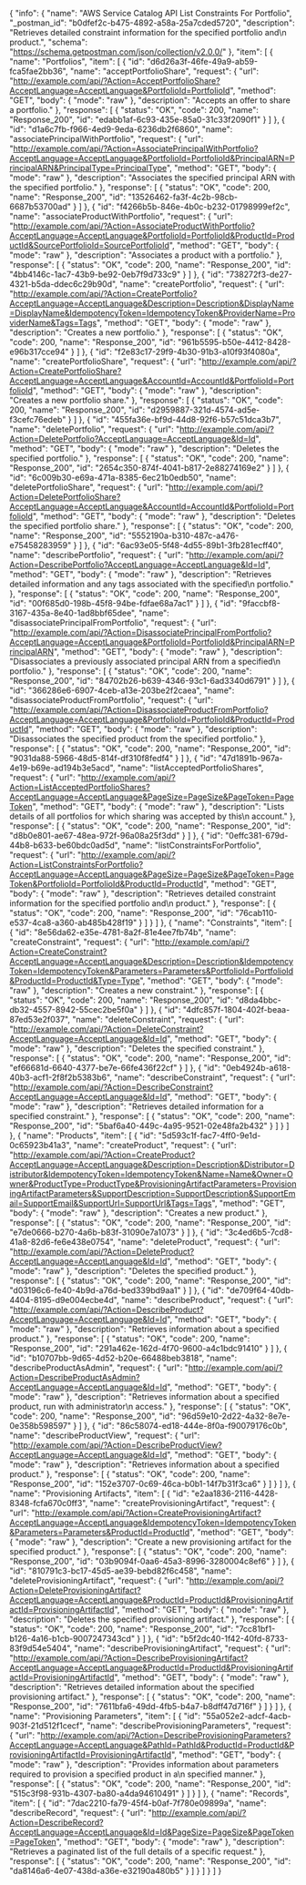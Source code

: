 {
  "info": {
    "name": "AWS Service Catalog API List Constraints For Portfolio",
    "_postman_id": "b0dfef2c-b475-4892-a58a-25a7cded5720",
    "description": "Retrieves detailed constraint information for the specified portfolio and\n         product.",
    "schema": "https://schema.getpostman.com/json/collection/v2.0.0/"
  },
  "item": [
    {
      "name": "Portfolios",
      "item": [
        {
          "id": "d6d26a3f-46fe-49a9-ab59-fca5fae2bb36",
          "name": "acceptPortfolioShare",
          "request": {
            "url": "http://example.com/api/?Action=AcceptPortfolioShare?AcceptLanguage=AcceptLanguage&PortfolioId=PortfolioId",
            "method": "GET",
            "body": {
              "mode": "raw"
            },
            "description": "Accepts an offer to share a portfolio."
          },
          "response": [
            {
              "status": "OK",
              "code": 200,
              "name": "Response_200",
              "id": "edabb1af-6c93-435e-85a0-31c33f2090f1"
            }
          ]
        },
        {
          "id": "d1a6c7fb-f966-4ed9-9eda-6236db2f6860",
          "name": "associatePrincipalWithPortfolio",
          "request": {
            "url": "http://example.com/api/?Action=AssociatePrincipalWithPortfolio?AcceptLanguage=AcceptLanguage&PortfolioId=PortfolioId&PrincipalARN=PrincipalARN&PrincipalType=PrincipalType",
            "method": "GET",
            "body": {
              "mode": "raw"
            },
            "description": "Associates the specified principal ARN with the specified portfolio."
          },
          "response": [
            {
              "status": "OK",
              "code": 200,
              "name": "Response_200",
              "id": "13526462-fa3f-4c2b-98cb-6687b53700ad"
            }
          ]
        },
        {
          "id": "f4266b5b-846e-4b0c-b232-01798999ef2c",
          "name": "associateProductWithPortfolio",
          "request": {
            "url": "http://example.com/api/?Action=AssociateProductWithPortfolio?AcceptLanguage=AcceptLanguage&PortfolioId=PortfolioId&ProductId=ProductId&SourcePortfolioId=SourcePortfolioId",
            "method": "GET",
            "body": {
              "mode": "raw"
            },
            "description": "Associates a product with a portfolio."
          },
          "response": [
            {
              "status": "OK",
              "code": 200,
              "name": "Response_200",
              "id": "4bb4146c-1ac7-43b9-be92-0eb7f9d733c9"
            }
          ]
        },
        {
          "id": "738272f3-de27-4321-b5da-ddec6c29b90d",
          "name": "createPortfolio",
          "request": {
            "url": "http://example.com/api/?Action=CreatePortfolio?AcceptLanguage=AcceptLanguage&Description=Description&DisplayName=DisplayName&IdempotencyToken=IdempotencyToken&ProviderName=ProviderName&Tags=Tags",
            "method": "GET",
            "body": {
              "mode": "raw"
            },
            "description": "Creates a new portfolio."
          },
          "response": [
            {
              "status": "OK",
              "code": 200,
              "name": "Response_200",
              "id": "961b5595-b50e-4412-8428-e96b317cce94"
            }
          ]
        },
        {
          "id": "f2e83c17-29f9-4b30-91b3-a10f93f4080a",
          "name": "createPortfolioShare",
          "request": {
            "url": "http://example.com/api/?Action=CreatePortfolioShare?AcceptLanguage=AcceptLanguage&AccountId=AccountId&PortfolioId=PortfolioId",
            "method": "GET",
            "body": {
              "mode": "raw"
            },
            "description": "Creates a new portfolio share."
          },
          "response": [
            {
              "status": "OK",
              "code": 200,
              "name": "Response_200",
              "id": "d2959887-321d-4574-ad5e-f3cefc76edeb"
            }
          ]
        },
        {
          "id": "455fa36e-bf9d-44d8-92f6-b57c51dca3b7",
          "name": "deletePortfolio",
          "request": {
            "url": "http://example.com/api/?Action=DeletePortfolio?AcceptLanguage=AcceptLanguage&Id=Id",
            "method": "GET",
            "body": {
              "mode": "raw"
            },
            "description": "Deletes the specified portfolio."
          },
          "response": [
            {
              "status": "OK",
              "code": 200,
              "name": "Response_200",
              "id": "2654c350-874f-4041-b817-2e88274169e2"
            }
          ]
        },
        {
          "id": "6c009b30-e69a-471a-8385-6ec21b0edb50",
          "name": "deletePortfolioShare",
          "request": {
            "url": "http://example.com/api/?Action=DeletePortfolioShare?AcceptLanguage=AcceptLanguage&AccountId=AccountId&PortfolioId=PortfolioId",
            "method": "GET",
            "body": {
              "mode": "raw"
            },
            "description": "Deletes the specified portfolio share."
          },
          "response": [
            {
              "status": "OK",
              "code": 200,
              "name": "Response_200",
              "id": "5552190a-b310-487c-a476-e75458283959"
            }
          ]
        },
        {
          "id": "6ac93e05-5f48-4d55-89b1-3fb281ecff40",
          "name": "describePortfolio",
          "request": {
            "url": "http://example.com/api/?Action=DescribePortfolio?AcceptLanguage=AcceptLanguage&Id=Id",
            "method": "GET",
            "body": {
              "mode": "raw"
            },
            "description": "Retrieves detailed information and any tags associated with the specified\n         portfolio."
          },
          "response": [
            {
              "status": "OK",
              "code": 200,
              "name": "Response_200",
              "id": "00f685d0-198b-45f8-94be-fdfae68a7ac1"
            }
          ]
        },
        {
          "id": "9faccbf8-3167-435a-8e40-1ad8bbf65dee",
          "name": "disassociatePrincipalFromPortfolio",
          "request": {
            "url": "http://example.com/api/?Action=DisassociatePrincipalFromPortfolio?AcceptLanguage=AcceptLanguage&PortfolioId=PortfolioId&PrincipalARN=PrincipalARN",
            "method": "GET",
            "body": {
              "mode": "raw"
            },
            "description": "Disassociates a previously associated principal ARN from a specified\n         portfolio."
          },
          "response": [
            {
              "status": "OK",
              "code": 200,
              "name": "Response_200",
              "id": "84702b26-b639-4346-93c1-6ad3340d6791"
            }
          ]
        },
        {
          "id": "366286e6-6907-4ceb-a13e-203be2f2caea",
          "name": "disassociateProductFromPortfolio",
          "request": {
            "url": "http://example.com/api/?Action=DisassociateProductFromPortfolio?AcceptLanguage=AcceptLanguage&PortfolioId=PortfolioId&ProductId=ProductId",
            "method": "GET",
            "body": {
              "mode": "raw"
            },
            "description": "Disassociates the specified product from the specified portfolio."
          },
          "response": [
            {
              "status": "OK",
              "code": 200,
              "name": "Response_200",
              "id": "9031da88-5966-48d5-814f-df310f8fedf4"
            }
          ]
        },
        {
          "id": "47d1891b-967a-4e19-b69e-ad194b3e5acd",
          "name": "listAcceptedPortfolioShares",
          "request": {
            "url": "http://example.com/api/?Action=ListAcceptedPortfolioShares?AcceptLanguage=AcceptLanguage&PageSize=PageSize&PageToken=PageToken",
            "method": "GET",
            "body": {
              "mode": "raw"
            },
            "description": "Lists details of all portfolios for which sharing was accepted by this\n         account."
          },
          "response": [
            {
              "status": "OK",
              "code": 200,
              "name": "Response_200",
              "id": "d8b0e801-ae67-48ea-972f-96a08a25f3dd"
            }
          ]
        },
        {
          "id": "0effc381-679d-44b8-b633-be60bdc0ad5d",
          "name": "listConstraintsForPortfolio",
          "request": {
            "url": "http://example.com/api/?Action=ListConstraintsForPortfolio?AcceptLanguage=AcceptLanguage&PageSize=PageSize&PageToken=PageToken&PortfolioId=PortfolioId&ProductId=ProductId",
            "method": "GET",
            "body": {
              "mode": "raw"
            },
            "description": "Retrieves detailed constraint information for the specified portfolio and\n         product."
          },
          "response": [
            {
              "status": "OK",
              "code": 200,
              "name": "Response_200",
              "id": "76cab110-e537-4ca8-a360-ab485b428f19"
            }
          ]
        }
      ]
    },
    {
      "name": "Constraints",
      "item": [
        {
          "id": "8e56da62-e35e-4781-8a2f-81e4ee7fb74b",
          "name": "createConstraint",
          "request": {
            "url": "http://example.com/api/?Action=CreateConstraint?AcceptLanguage=AcceptLanguage&Description=Description&IdempotencyToken=IdempotencyToken&Parameters=Parameters&PortfolioId=PortfolioId&ProductId=ProductId&Type=Type",
            "method": "GET",
            "body": {
              "mode": "raw"
            },
            "description": "Creates a new constraint."
          },
          "response": [
            {
              "status": "OK",
              "code": 200,
              "name": "Response_200",
              "id": "d8da4bbc-db32-4557-8942-55cec2be5f0a"
            }
          ]
        },
        {
          "id": "4dfc857f-1804-402f-beaa-87ed53e2f037",
          "name": "deleteConstraint",
          "request": {
            "url": "http://example.com/api/?Action=DeleteConstraint?AcceptLanguage=AcceptLanguage&Id=Id",
            "method": "GET",
            "body": {
              "mode": "raw"
            },
            "description": "Deletes the specified constraint."
          },
          "response": [
            {
              "status": "OK",
              "code": 200,
              "name": "Response_200",
              "id": "ef66681d-6640-4377-be7e-66fe436f22cf"
            }
          ]
        },
        {
          "id": "0eb4924b-a618-40b3-acf1-2f8f2b5383b6",
          "name": "describeConstraint",
          "request": {
            "url": "http://example.com/api/?Action=DescribeConstraint?AcceptLanguage=AcceptLanguage&Id=Id",
            "method": "GET",
            "body": {
              "mode": "raw"
            },
            "description": "Retrieves detailed information for a specified constraint."
          },
          "response": [
            {
              "status": "OK",
              "code": 200,
              "name": "Response_200",
              "id": "5baf6a40-449c-4a95-9521-02e48fa2b432"
            }
          ]
        }
      ]
    },
    {
      "name": "Products",
      "item": [
        {
          "id": "5d593c1f-fac7-4ff0-9e1d-0c65923b41a3",
          "name": "createProduct",
          "request": {
            "url": "http://example.com/api/?Action=CreateProduct?AcceptLanguage=AcceptLanguage&Description=Description&Distributor=Distributor&IdempotencyToken=IdempotencyToken&Name=Name&Owner=Owner&ProductType=ProductType&ProvisioningArtifactParameters=ProvisioningArtifactParameters&SupportDescription=SupportDescription&SupportEmail=SupportEmail&SupportUrl=SupportUrl&Tags=Tags",
            "method": "GET",
            "body": {
              "mode": "raw"
            },
            "description": "Creates a new product."
          },
          "response": [
            {
              "status": "OK",
              "code": 200,
              "name": "Response_200",
              "id": "e7de0666-b270-4a6b-b83f-31090e7a1073"
            }
          ]
        },
        {
          "id": "3c4ed6b5-7cd8-41a8-82d6-fe6e438e0754",
          "name": "deleteProduct",
          "request": {
            "url": "http://example.com/api/?Action=DeleteProduct?AcceptLanguage=AcceptLanguage&Id=Id",
            "method": "GET",
            "body": {
              "mode": "raw"
            },
            "description": "Deletes the specified product."
          },
          "response": [
            {
              "status": "OK",
              "code": 200,
              "name": "Response_200",
              "id": "d03196c6-fe40-4b9d-a76d-bed339bd9aa1"
            }
          ]
        },
        {
          "id": "de709f64-40db-4404-8195-d9e004ecbe4d",
          "name": "describeProduct",
          "request": {
            "url": "http://example.com/api/?Action=DescribeProduct?AcceptLanguage=AcceptLanguage&Id=Id",
            "method": "GET",
            "body": {
              "mode": "raw"
            },
            "description": "Retrieves information about a specified product."
          },
          "response": [
            {
              "status": "OK",
              "code": 200,
              "name": "Response_200",
              "id": "291a462e-162d-4f70-9600-a4c1bdc91410"
            }
          ]
        },
        {
          "id": "b10707bb-9d65-4d52-b20e-66488beb3818",
          "name": "describeProductAsAdmin",
          "request": {
            "url": "http://example.com/api/?Action=DescribeProductAsAdmin?AcceptLanguage=AcceptLanguage&Id=Id",
            "method": "GET",
            "body": {
              "mode": "raw"
            },
            "description": "Retrieves information about a specified product, run with administrator\n         access."
          },
          "response": [
            {
              "status": "OK",
              "code": 200,
              "name": "Response_200",
              "id": "96d59e10-2d22-4a32-8e7e-0e358b598597"
            }
          ]
        },
        {
          "id": "86c58074-ed18-444e-8f0a-f90079176c0b",
          "name": "describeProductView",
          "request": {
            "url": "http://example.com/api/?Action=DescribeProductView?AcceptLanguage=AcceptLanguage&Id=Id",
            "method": "GET",
            "body": {
              "mode": "raw"
            },
            "description": "Retrieves information about a specified product."
          },
          "response": [
            {
              "status": "OK",
              "code": 200,
              "name": "Response_200",
              "id": "152e3707-0c69-46ca-b0b1-14f7b31f3ca6"
            }
          ]
        }
      ]
    },
    {
      "name": "Provisioning Artifacts",
      "item": [
        {
          "id": "e2aa1836-2116-4428-8348-fcfa670c0ff3",
          "name": "createProvisioningArtifact",
          "request": {
            "url": "http://example.com/api/?Action=CreateProvisioningArtifact?AcceptLanguage=AcceptLanguage&IdempotencyToken=IdempotencyToken&Parameters=Parameters&ProductId=ProductId",
            "method": "GET",
            "body": {
              "mode": "raw"
            },
            "description": "Create a new provisioning artifact for the specified product."
          },
          "response": [
            {
              "status": "OK",
              "code": 200,
              "name": "Response_200",
              "id": "03b9094f-0aa6-45a3-8996-3280004c8ef6"
            }
          ]
        },
        {
          "id": "810791c3-bc17-45d5-ae39-bebd82f6c458",
          "name": "deleteProvisioningArtifact",
          "request": {
            "url": "http://example.com/api/?Action=DeleteProvisioningArtifact?AcceptLanguage=AcceptLanguage&ProductId=ProductId&ProvisioningArtifactId=ProvisioningArtifactId",
            "method": "GET",
            "body": {
              "mode": "raw"
            },
            "description": "Deletes the specified provisioning artifact."
          },
          "response": [
            {
              "status": "OK",
              "code": 200,
              "name": "Response_200",
              "id": "7cc81bf1-b126-4a16-b1cb-9007247343cd"
            }
          ]
        },
        {
          "id": "b5f2dc40-1f42-40fd-8733-83f9d54e5404",
          "name": "describeProvisioningArtifact",
          "request": {
            "url": "http://example.com/api/?Action=DescribeProvisioningArtifact?AcceptLanguage=AcceptLanguage&ProductId=ProductId&ProvisioningArtifactId=ProvisioningArtifactId",
            "method": "GET",
            "body": {
              "mode": "raw"
            },
            "description": "Retrieves detailed information about the specified provisioning artifact."
          },
          "response": [
            {
              "status": "OK",
              "code": 200,
              "name": "Response_200",
              "id": "7611bfa6-49dd-4fb5-b4a7-b8dff47d716f"
            }
          ]
        }
      ]
    },
    {
      "name": "Provisioning Parameters",
      "item": [
        {
          "id": "55a052e2-adcf-4acb-903f-21d512f1cecf",
          "name": "describeProvisioningParameters",
          "request": {
            "url": "http://example.com/api/?Action=DescribeProvisioningParameters?AcceptLanguage=AcceptLanguage&PathId=PathId&ProductId=ProductId&ProvisioningArtifactId=ProvisioningArtifactId",
            "method": "GET",
            "body": {
              "mode": "raw"
            },
            "description": "Provides information about parameters required to provision a specified product in a\n         specified manner."
          },
          "response": [
            {
              "status": "OK",
              "code": 200,
              "name": "Response_200",
              "id": "515c3f98-931b-4307-ba80-a4da94610491"
            }
          ]
        }
      ]
    },
    {
      "name": "Records",
      "item": [
        {
          "id": "7dac2210-fa79-45f4-b0af-7f780e09899a",
          "name": "describeRecord",
          "request": {
            "url": "http://example.com/api/?Action=DescribeRecord?AcceptLanguage=AcceptLanguage&Id=Id&PageSize=PageSize&PageToken=PageToken",
            "method": "GET",
            "body": {
              "mode": "raw"
            },
            "description": "Retrieves a paginated list of the full details of a specific request."
          },
          "response": [
            {
              "status": "OK",
              "code": 200,
              "name": "Response_200",
              "id": "da8146a6-4e07-438d-a36e-e32190a480b5"
            }
          ]
        }
      ]
    }
  ]
}